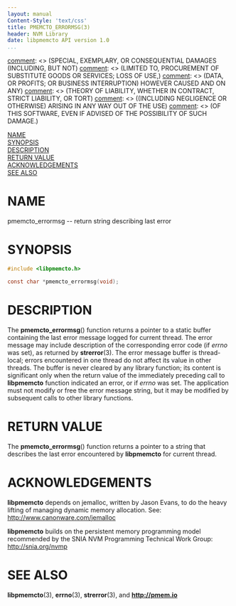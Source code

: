 ```yaml
---
layout: manual
Content-Style: 'text/css'
title: PMEMCTO_ERRORMSG(3)
header: NVM Library
date: libpmemcto API version 1.0
...
```


[comment]: <> (Copyright 2017, Intel Corporation)

[comment]: <> (Redistribution and use in source and binary forms, with or without)
[comment]: <> (modification, are permitted provided that the following conditions)
[comment]: <> (are met:)
[comment]: <> (    * Redistributions of source code must retain the above copyright)
[comment]: <> (      notice, this list of conditions and the following disclaimer.)
[comment]: <> (    * Redistributions in binary form must reproduce the above copyright)
[comment]: <> (      notice, this list of conditions and the following disclaimer in)
[comment]: <> (      the documentation and/or other materials provided with the)
[comment]: <> (      distribution.)
[comment]: <> (    * Neither the name of the copyright holder nor the names of its)
[comment]: <> (      contributors may be used to endorse or promote products derived)
[comment]: <> (      from this software without specific prior written permission.)

[comment]: <> (THIS SOFTWARE IS PROVIDED BY THE COPYRIGHT HOLDERS AND CONTRIBUTORS)
[comment]: <> ("AS IS" AND ANY EXPRESS OR IMPLIED WARRANTIES, INCLUDING, BUT NOT)
[comment]: <> (LIMITED TO, THE IMPLIED WARRANTIES OF MERCHANTABILITY AND FITNESS FOR)
[comment]: <> (A PARTICULAR PURPOSE ARE DISCLAIMED. IN NO EVENT SHALL THE COPYRIGHT)
[comment]: <> (OWNER OR CONTRIBUTORS BE LIABLE FOR ANY DIRECT, INDIRECT, INCIDENTAL,)
[comment]: <> (SPECIAL, EXEMPLARY, OR CONSEQUENTIAL DAMAGES (INCLUDING, BUT NOT)
[comment]: <> (LIMITED TO, PROCUREMENT OF SUBSTITUTE GOODS OR SERVICES; LOSS OF USE,)
[comment]: <> (DATA, OR PROFITS; OR BUSINESS INTERRUPTION) HOWEVER CAUSED AND ON ANY)
[comment]: <> (THEORY OF LIABILITY, WHETHER IN CONTRACT, STRICT LIABILITY, OR TORT)
[comment]: <> ((INCLUDING NEGLIGENCE OR OTHERWISE) ARISING IN ANY WAY OUT OF THE USE)
[comment]: <> (OF THIS SOFTWARE, EVEN IF ADVISED OF THE POSSIBILITY OF SUCH DAMAGE.)

[comment]: <> (pmemcto_errormsg.3 -- man page for libpmemcto)

[NAME](#name)<br />
[SYNOPSIS](#synopsis)<br />
[DESCRIPTION](#description)<br />
[RETURN VALUE](#return-value)<br />
[ACKNOWLEDGEMENTS](#acknowledgements)<br />
[SEE ALSO](#see-also)<br />


# NAME #

pmemcto_errormsg -- return string describing last error


# SYNOPSIS #

```c
#include <libpmemcto.h>

const char *pmemcto_errormsg(void);

```

# DESCRIPTION #

The **pmemcto_errormsg**() function returns a pointer to a static buffer
containing the last error message logged for current thread.
The error message may include description of the corresponding error code
(if *errno* was set), as returned by **strerror**(3).
The error message buffer is thread-local; errors encountered in one thread
do not affect its value in other threads.  The buffer is never cleared by any
library function; its content is significant only when the return value of
the immediately preceding call to **libpmemcto** function indicated an error,
or if *errno* was set.  The application must not modify or free the error
message string, but it may be modified by subsequent calls to other library
functions.


# RETURN VALUE #

The **pmemcto_errormsg**() function returns a pointer to a string that
describes the last error encountered by **libpmemcto** for current thread.


# ACKNOWLEDGEMENTS #

**libpmemcto** depends on jemalloc, written by Jason Evans, to do the heavy
lifting of managing dynamic memory allocation. See:
<http://www.canonware.com/jemalloc>

**libpmemcto** builds on the persistent memory programming model recommended
by the SNIA NVM Programming Technical Work Group:
<http://snia.org/nvmp>


# SEE ALSO #

**libpmemcto**(3), **errno**(3), **strerror**(3),
and **<http://pmem.io>**
